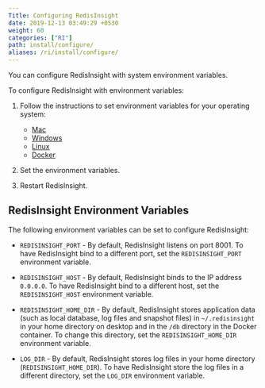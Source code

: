 ```yaml
---
Title: Configuring RedisInsight
date: 2019-12-13 03:49:29 +0530
weight: 60
categories: ["RI"]
path: install/configure/
aliases: /ri/install/configure/
---
```

You can configure RedisInsight with system environment variables.

To configure RedisInsight with environment variables:

1. Follow the instructions to set environment variables for your operating system:

    - [Mac](https://apple.stackexchange.com/a/106814)
    - [Windows](https://www.architectryan.com/2018/08/31/how-to-change-environment-variables-on-windows-10/)
    - [Linux](https://askubuntu.com/a/58828)
    - [Docker](https://docs.docker.com/engine/reference/commandline/run/#set-environment-variables--e---env---env-file)

1. Set the environment variables.
1. Restart RedisInsight.

## RedisInsight Environment Variables

The following environment variables can be set to configure RedisInsight:

- `REDISINSIGHT_PORT` - By default, RedisInsight listens on port 8001. To have RedisInsight bind to a different port, set the `REDISINSIGHT_PORT` environment variable.

- `REDISINSIGHT_HOST` - By default, RedisInsight binds to the IP address `0.0.0.0`. To have RedisInsight bind to a different host, set the `REDISINSIGHT_HOST` environment variable.

- `REDISINSIGHT_HOME_DIR` - By default, RedisInsight stores application data (such as local database, log files and snapshot files) in  `~/.redisinsight` in your home directory on desktop and in the `/db` directory in the Docker container. To change this directory, set the `REDISINSIGHT_HOME_DIR` environment variable.

- `LOG_DIR` - By default, RedisInsight stores log files in your home directory (`REDISINSIGHT_HOME_DIR`). To have RedisInsight store the log files in a different directory, set the `LOG_DIR` environment variable.
